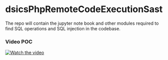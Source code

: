 # dsicsPhpRemoteCodeExecutionSast
The repo will contain the jupyter note book and other modules required to find SQL operations and SQL injection in the codebase.

###  Video POC
[![Watch the video](http://i3.ytimg.com/vi/CZiZItUtNOE/maxresdefault.jpg)](https://www.youtube.com/embed/CZiZItUtNOE)
